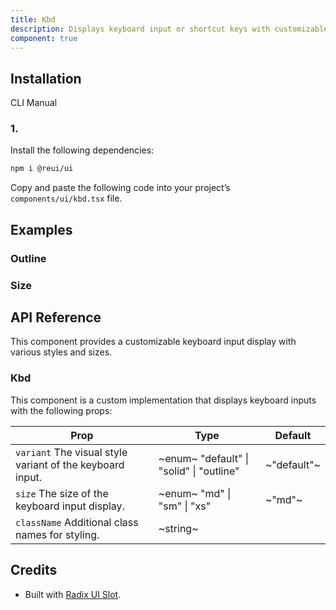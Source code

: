```yaml
---
title: Kbd
description: Displays keyboard input or shortcut keys with customizable styles and sizes.
component: true
---
```


## Installation

  CLI
  Manual

### 1. 
Install the following dependencies:

```bash
npm i @reui/ui
```

Copy and paste the following code into your project’s `components/ui/kbd.tsx` file.

## Examples

### Outline

### Size

## API Reference

This component provides a customizable keyboard input display with various styles and sizes.

### Kbd

This component is a custom implementation that displays keyboard inputs with the following props:

| **Prop**                                                                             | **Type**                                                              | **Default** |
| ------------------------------------------------------------------------------------ | --------------------------------------------------------------------- | ----------- |
| `variant` The visual style variant of the keyboard input. | ~enum~  "default" \| "solid" \| "outline"  | ~"default"~ |
| `size` The size of the keyboard input display.            | ~enum~  "md" \| "sm" \| "xs"               | ~"md"~      |
| `className` Additional class names for styling.           | ~string~                                                              |        |

## Credits

- Built with [Radix UI Slot](https://www.radix-ui.com/primitives/docs/utilities/slot).